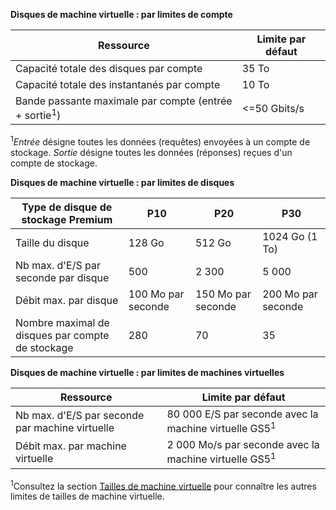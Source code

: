 **Disques de machine virtuelle : par limites de compte**

Ressource|Limite par défaut
---|---
Capacité totale des disques par compte|35 To
Capacité totale des instantanés par compte|10 To
Bande passante maximale par compte (entrée + sortie<sup>1</sup>)|<=50 Gbits/s

<sup>1</sup>*Entrée* désigne toutes les données (requêtes) envoyées à un compte de stockage. *Sortie* désigne toutes les données (réponses) reçues d'un compte de stockage.

**Disques de machine virtuelle : par limites de disques**

Type de disque de stockage Premium | P10 | P20 | P30
---|---|---|---
Taille du disque | 128 Go | 512 Go | 1024 Go (1 To)
Nb max. d'E/S par seconde par disque | 500 | 2 300 | 5 000
Débit max. par disque | 100 Mo par seconde | 150 Mo par seconde | 200 Mo par seconde
Nombre maximal de disques par compte de stockage | 280 | 70 | 35

**Disques de machine virtuelle : par limites de machines virtuelles**

Ressource|Limite par défaut
---|---
Nb max. d'E/S par seconde par machine virtuelle|80 000 E/S par seconde avec la machine virtuelle GS5<sup>1</sup>
Débit max. par machine virtuelle|2 000 Mo/s par seconde avec la machine virtuelle GS5<sup>1</sup>

<sup>1</sup>Consultez la section [Tailles de machine virtuelle](../articles/virtual-machines/virtual-machines-linux-sizes.md) pour connaître les autres limites de tailles de machine virtuelle.

<!---HONumber=AcomDC_0615_2016-->